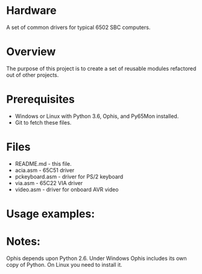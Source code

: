 # Hardware
A set of common drivers for typical 6502 SBC computers.

Overview
======
The purpose of this project is to create a set of reusable modules refactored out of other projects.

Prerequisites
======
* Windows or Linux with Python 3.6, Ophis, and Py65Mon installed.
* Git to fetch these files.

Files
======
* README.md - this file.
* acia.asm - 65C51 driver
* pckeyboard.asm - driver for PS/2 keyboard
* via.asm - 65C22 VIA driver
* video.asm - driver for onboard AVR video

Usage examples:
======

Notes:
======
Ophis depends upon Python 2.6. Under Windows Ophis includes its own copy of
Python. On Linux you need to install it.
